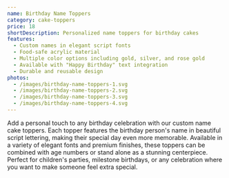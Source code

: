 ```yaml
---
name: Birthday Name Toppers
category: cake-toppers
price: 18
shortDescription: Personalized name toppers for birthday cakes
features:
  - Custom names in elegant script fonts
  - Food-safe acrylic material
  - Multiple color options including gold, silver, and rose gold
  - Available with "Happy Birthday" text integration
  - Durable and reusable design
photos:
  - /images/birthday-name-toppers-1.svg
  - /images/birthday-name-toppers-2.svg
  - /images/birthday-name-toppers-3.svg
  - /images/birthday-name-toppers-4.svg
---
```


Add a personal touch to any birthday celebration with our custom name cake toppers. Each topper features the birthday person's name in beautiful script lettering, making their special day even more memorable. Available in a variety of elegant fonts and premium finishes, these toppers can be combined with age numbers or stand alone as a stunning centerpiece. Perfect for children's parties, milestone birthdays, or any celebration where you want to make someone feel extra special.